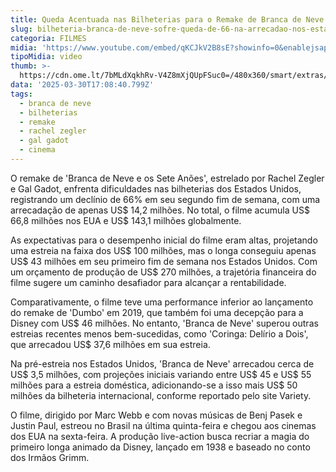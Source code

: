 ```yaml
---
title: Queda Acentuada nas Bilheterias para o Remake de Branca de Neve nos EUA
slug: bilheteria-branca-de-neve-sofre-queda-de-66-na-arrecadao-nos-estados-unidos
categoria: FILMES
midia: 'https://www.youtube.com/embed/qKCJkV2B8sE?showinfo=0&enablejsapi=1'
tipoMidia: video
thumb: >-
  https://cdn.ome.lt/7bMLdXqkhRv-V4Z8mXjQUpFSuc0=/480x360/smart/extras/conteudos/01_9K1Fyb1.jpg
data: '2025-03-30T17:08:40.799Z'
tags:
  - branca de neve
  - bilheterias
  - remake
  - rachel zegler
  - gal gadot
  - cinema
---
```


O remake de 'Branca de Neve e os Sete Anões', estrelado por Rachel Zegler e Gal Gadot, enfrenta dificuldades nas bilheterias dos Estados Unidos, registrando um declínio de 66% em seu segundo fim de semana, com uma arrecadação de apenas US$ 14,2 milhões. No total, o filme acumula US$ 66,8 milhões nos EUA e US$ 143,1 milhões globalmente.

As expectativas para o desempenho inicial do filme eram altas, projetando uma estreia na faixa dos US$ 100 milhões, mas o longa conseguiu apenas US$ 43 milhões em seu primeiro fim de semana nos Estados Unidos. Com um orçamento de produção de US$ 270 milhões, a trajetória financeira do filme sugere um caminho desafiador para alcançar a rentabilidade.

Comparativamente, o filme teve uma performance inferior ao lançamento do remake de 'Dumbo' em 2019, que também foi uma decepção para a Disney com US$ 46 milhões. No entanto, 'Branca de Neve' superou outras estreias recentes menos bem-sucedidas, como 'Coringa: Delírio a Dois', que arrecadou US$ 37,6 milhões em sua estreia.

Na pré-estreia nos Estados Unidos, 'Branca de Neve' arrecadou cerca de US$ 3,5 milhões, com projeções iniciais variando entre US$ 45 e US$ 55 milhões para a estreia doméstica, adicionando-se a isso mais US$ 50 milhões da bilheteria internacional, conforme reportado pelo site Variety.

O filme, dirigido por Marc Webb e com novas músicas de Benj Pasek e Justin Paul, estreou no Brasil na última quinta-feira e chegou aos cinemas dos EUA na sexta-feira. A produção live-action busca recriar a magia do primeiro longa animado da Disney, lançado em 1938 e baseado no conto dos Irmãos Grimm.
